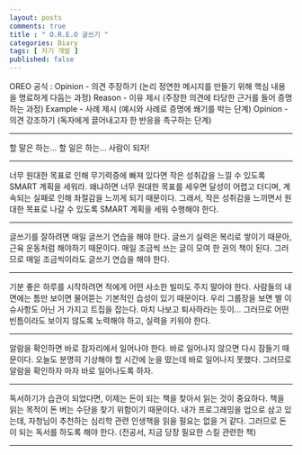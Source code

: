 ```yaml
---
layout: posts
comments: true
title : " O.R.E.O 글쓰기 "
categories: Diary
tags: [ 자기 개발 ]
published: false
---
```


OREO 공식
 : Opinion - 의견 주장하기 (논리 정연한 메시지를 만들기 위해 핵심 내용을 명료하게 다듬는 과정)
   Reason - 이유 제시 (주장한 의견에 타당한 근거를 들어 증명하는 과정)
   Example - 사례 제시 (예시와 사례로 증명에 쐐기를 박는 단계)
   Opinion - 의견 강조하기 (독자에게 끌어내고자 한 반응을 촉구하는 단계)

---

할 말은 하는...
할 일은 하는...
사람이 되자!

---

너무 원대한 목표로 인해 무기력증에 빠져 있다면 작은 성취감을 느낄 수 있도록 SMART 계획을 세워라.
왜냐하면 너무 원대한 목표를 세우면 달성이 어렵고 더디며, 계속되는 실패로 인해 좌절감을 느끼게 되기 때문이다.
그래서, 작은 성취감을 느끼면서 원대한 목표로 나갈 수 있도록 SMART 계획을 세워 수행해야 한다.

---

글쓰기를 잘하려면 매일 글쓰기 연습을 해야 한다.
글쓰기 실력은 복리로 쌓이기 때문아, 근육 운동처럼 해야하기 때문이다.
매일 조금씩 쓰는 글이 모여 한 권의 책이 된다.
그러므로 매일 조금씩이라도 글쓰기 연습을 해야 한다.

---

기분 좋은 하루를 시작하려면 적에게 어떤 사소한 빌미도 주지 말아야 한다.
사람들의 내면에는 틈만 보이면 물어뜯는 기본적인 습성이 있기 때문이다.
우리 그룹장을 보면 별 이슈사항도 아닌 거 가지고 트집을 잡는다. 마치 나보고 퇴사하라는 듯이...
그러므로 어떤 빈틈이라도 보이지 않도록 노력해야 하고, 실력을 키워야 한다.

---

알람을 확인하면 바로 잠자리에서 일어나야 한다.
바로 일어나지 않으면 다시 잠들기 때문이다.
오늘도 분명히 기상해야 할 시간에 눈을 떴는데 바로 일어나지 못했다.
그러므로 알람을 확인하자 마자 바로 일어나도록 하자.

---

독서하기가 습관이 되었다면, 이제는 돈이 되는 책을 찾아서 읽는 것이 중요하다.
책을 읽는 목적이 돈 버는 수단을 찾기 위함이기 때문이다.
내가 프로그래밍을 업으로 삼고 있는데, 자청님이 추천하는 심리학 관련 인생책을 읽을 필요는 없을 거 같다.
그러므로 돈이 되는 독서를 하도록 해야 한다. (전공서, 지금 당장 필요한 스킬 관련한 책)

---
